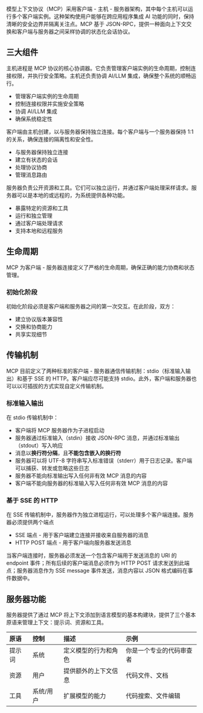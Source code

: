模型上下文协议（MCP）采用客户端 - 主机 - 服务器架构，其中每个主机可以运行多个客户端实例。这种架构使用户能够在跨应用程序集成 AI 功能的同时，保持清晰的安全边界并隔离关注点。MCP 基于 JSON-RPC，提供一种面向上下文交换和客户端与服务器之间采样协调的状态化会话协议。

## 三大组件

主机进程是 MCP 协议的核心协调器。它负责管理客户端实例的生命周期，控制连接权限，并执行安全策略。主机还负责协调 AI/LLM 集成，确保整个系统的顺畅运行。

- 管理客户端实例的生命周期
- 控制连接权限并实施安全策略
- 协调 AI/LLM 集成
- 确保系统稳定性

客户端由主机创建，以与服务器保持独立连接。每个客户端与一个服务器保持 1:1 的关系，确保连接的隔离性和安全性。

- 与服务器保持独立连接
- 建立有状态的会话
- 处理协议协商
- 管理消息路由

服务器负责公开资源和工具。它们可以独立运行，并通过客户端处理采样请求。服务器可以是本地的或远程的，为系统提供各种功能。

- 暴露特定的资源和工具
- 运行和独立管理
- 通过客户端处理请求
- 支持本地和远程服务

## 生命周期

MCP 为客户端 - 服务器连接定义了严格的生命周期，确保正确的能力协商和状态管理。

### 初始化阶段

初始化阶段必须是客户端和服务器之间的第一次交互。在此阶段，双方：

- 建立协议版本兼容性
- 交换和协商能力
- 共享实现细节

## 传输机制

MCP 目前定义了两种标准的客户端 - 服务器通信传输机制：stdio（标准输入输出）和基于 SSE 的 HTTP。客户端应尽可能支持 stdio。此外，客户端和服务器也可以以可插拔的方式实现自定义传输机制。

### 标准输入输出

在 stdio 传输机制中：

- 客户端将 MCP 服务器作为子进程启动
- 服务器通过标准输入（stdin）接收 JSON-RPC 消息，并通过标准输出（stdout）写入响应
- 消息以**换行符分隔**，且**不能包含嵌入的换行符**
- 服务器可以将 UTF-8 字符串写入标准错误（stderr）用于日志记录。客户端可以捕获、转发或忽略这些日志
- 服务器不能向标准输出写入任何非有效 MCP 消息的内容
- 客户端不能向服务器的标准输入写入任何非有效 MCP 消息的内容

### 基于 SSE 的 HTTP

在 SSE 传输机制中，服务器作为独立进程运行，可以处理多个客户端连接。服务器必须提供两个端点

- SSE 端点 - 用于客户端建立连接并接收来自服务器的消息
- HTTP POST 端点 - 用于客户端向服务器发送消息

当客户端连接时，服务器必须发送一个包含客户端用于发送消息的 URI 的 endpoint 事件；所有后续的客户端消息必须作为 HTTP POST 请求发送到此端点；服务器消息作为 SSE message 事件发送，消息内容以 JSON 格式编码在事件数据中。

## 服务器功能

服务器提供了通过 MCP 将上下文添加到语言模型的基本构建块，提供了三个基本原语来管理上下文：提示词、资源和工具。

| 原语  | 控制    | 描述         | 示例           |
| :-- | :---- | :--------- | :----------- |
| 提示词 | 系统    | 定义模型的行为和角色 | 你是一个专业的代码审查者 |
| 资源  | 用户    | 提供额外的上下文信息 | 代码文件、文档      |
| 工具  | 系统/用户 | 扩展模型的能力    | 代码搜索、文件编辑    |
